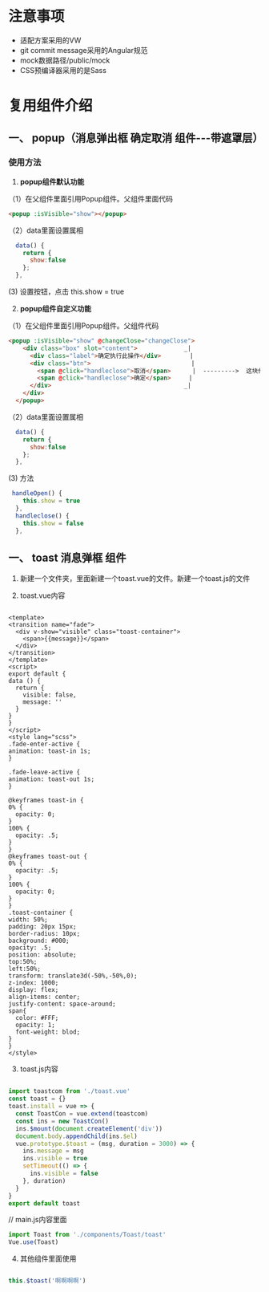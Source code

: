# 注意事项

- 适配方案采用的VW
- git commit message采用的Angular规范
- mock数据路径/public/mock
- CSS预编译器采用的是Sass

# 复用组件介绍

## 一、 popup（消息弹出框 确定取消 组件---带遮罩层）

### 使用方法

1. **popup组件默认功能**

（1）在父组件里面引用Popup组件。父组件里面代码

  ```html
  <popup :isVisible="show"></popup>
  ```

（2）data里面设置属相

  ```js
    data() {
      return {
        show:false
      };
    },
  ```
  (3) 设置按钮，点击 this.show = true

2. **popup组件自定义功能**
  
（1）在父组件里面引用Popup组件。父组件代码

  ```html
  <popup :isVisible="show" @changeClose="changeClose">
      <div class="box" slot="content">             _| 
        <div class="label">确定执行此操作</div>        |
        <div class="btn">                            |
          <span @click="handleclose">取消</span>      |  --------->  这块代码自定义。设计。slot="content" 必写
          <span @click="handleclose">确定</span>     |
        </div>                                     _|
      </div>
    </popup>
  ```

（2）data里面设置属相

  ```js
    data() {
      return {
        show:false
      };
    },
  ```
  (3) 方法

  ```js
   handleOpen() {
      this.show = true
    },
    handleclose() {
      this.show = false
    },
  ```

## 一、 toast 消息弹框 组件

1. 新建一个文件夹，里面新建一个toast.vue的文件。新建一个toast.js的文件

2. toast.vue内容

  ```

<template>
  <transition name="fade">
    <div v-show="visible" class="toast-container">
      <span>{{message}}</span> 
    </div>
  </transition>
</template>
<script>
export default {
  data () {
    return {
      visible: false,
      message: ''
    }
  }
}
</script>
<style lang="scss">
.fade-enter-active {
  animation: toast-in 1s;
}

.fade-leave-active {
  animation: toast-out 1s;
}

@keyframes toast-in {
  0% {
    opacity: 0;
  }
  100% {
    opacity: .5;
  }
}
@keyframes toast-out {
  0% {
    opacity: .5;
  }
  100% {
    opacity: 0;
  }
}
.toast-container {
  width: 50%;
  padding: 20px 15px;
  border-radius: 10px;
  background: #000;
  opacity: .5;
  position: absolute;
  top:50%;
  left:50%;
  transform: translate3d(-50%,-50%,0);
  z-index: 1000;
  display: flex;
  align-items: center;
  justify-content: space-around;
  span{
    color: #FFF;
    opacity: 1;
    font-weight: blod;
  }
}
</style>
  ```
  
3. toast.js内容

```js

import toastcom from './toast.vue'
const toast = {}
toast.install = vue => {
  const ToastCon = vue.extend(toastcom)
  const ins = new ToastCon()
  ins.$mount(document.createElement('div'))
  document.body.appendChild(ins.$el)
  vue.prototype.$toast = (msg, duration = 3000) => {
    ins.message = msg
    ins.visible = true
    setTimeout(() => {
      ins.visible = false
    }, duration)
  }
}
export default toast

```

// main.js内容里面

```js
import Toast from './components/Toast/toast'
Vue.use(Toast)
```


4. 其他组件里面使用

```js

this.$toast('啊啊啊啊')
```